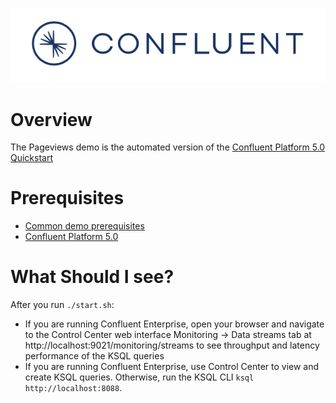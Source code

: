 ![image](../images/confluent-logo-300-2.png)

# Overview

The Pageviews demo is the automated version of the [Confluent Platform 5.0 Quickstart](https://docs.confluent.io/current/quickstart.html)

# Prerequisites

* [Common demo prerequisites](https://github.com/confluentinc/examples#prerequisites)
* [Confluent Platform 5.0](https://www.confluent.io/download/)

# What Should I see?

After you run `./start.sh`:

* If you are running Confluent Enterprise, open your browser and navigate to the Control Center web interface Monitoring -> Data streams tab at http://localhost:9021/monitoring/streams to see throughput and latency performance of the KSQL queries
* If you are running Confluent Enterprise, use Control Center to view and create KSQL queries. Otherwise, run the KSQL CLI `ksql http://localhost:8088`.
